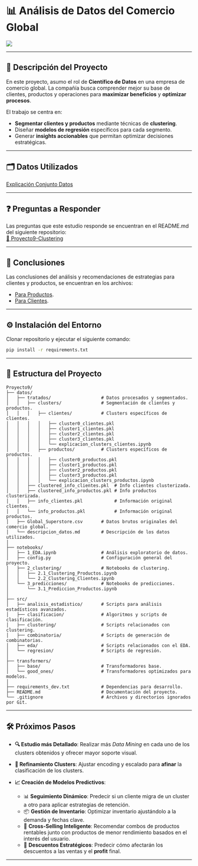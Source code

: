 # 📊 **Análisis de Datos del Comercio Global**  

<img src='https://images.pexels.com/photos/5561923/pexels-photo-5561923.jpeg?auto=compress&cs=tinysrgb&w=600'>  

---

## 📝 **Descripción del Proyecto**  
En este proyecto, asumo el rol de **Científico de Datos** en una empresa de comercio global. La compañía busca comprender mejor su base de clientes, productos y operaciones para **maximizar beneficios** y **optimizar procesos**.  

El trabajo se centra en:  
- **Segmentar clientes y productos** mediante técnicas de **clustering**.  
- Diseñar **modelos de regresión** específicos para cada segmento.  
- Generar **insights accionables** que permitan optimizar decisiones estratégicas.  

---

## 🗂️ **Datos Utilizados**  

[Explicación Conjunto Datos](datos/descripcion_datos.md)  

---

## ❓ **Preguntas a Responder**  

Las preguntas que este estudio responde se encuentran en el README.md del siguiente repositorio:  
[🔗 Proyecto9-Clustering](https://github.com/DataScienceOct24/Proyecto9-Clustering)  

---

## 🧾 **Conclusiones**  

Las conclusiones del análisis y recomendaciones de estrategias para clientes y productos, se encuentran en los archivos:  
- [Para Productos](https://github.com/joseluisalmendral/Proyecto9_Clustering_Predicciones/blob/master/datos/tratados/clusters/productos/explicacion_clusters_productos.ipynb).  
- [Para Clientes](https://github.com/joseluisalmendral/Proyecto9_Clustering_Predicciones/blob/master/datos/tratados/clusters/clientes/explicacion_clusters_clientes.ipynb).  

---

## ⚙️ **Instalación del Entorno**  

Clonar repositorio y ejecutar el siguiente comando:  

```bash
pip install -r requirements.txt
```  

---

## 📁 **Estructura del Proyecto**  

```
Proyecto9/
├── datos/
│   ├── tratados/                   # Datos procesados y segmentados.
│   │   ├── clusters/               # Segmentación de clientes y productos.
│   │   │   ├── clientes/           # Clusters específicos de clientes.
│   │   │   │   ├── cluster0_clientes.pkl
│   │   │   │   ├── cluster1_clientes.pkl
│   │   │   │   ├── cluster2_clientes.pkl
│   │   │   │   ├── cluster3_clientes.pkl
│   │   │   │   └── explicacion_clusters_clientes.ipynb
│   │   │   ├── productos/          # Clusters específicos de productos.
│   │   │   │   ├── cluster0_productos.pkl
│   │   │   │   ├── cluster1_productos.pkl
│   │   │   │   ├── cluster2_productos.pkl
│   │   │   │   ├── cluster3_productos.pkl
│   │   │   │   └── explicacion_clusters_productos.ipynb
│   │   ├── clustered_info_clientes.pkl  # Info clientes clusterizada.
│   │   ├── clustered_info_productos.pkl # Info productos clusterizada.
│   │   ├── info_clientes.pkl            # Información original clientes.
│   │   └── info_productos.pkl           # Información original productos.
│   ├── Global_Superstore.csv       # Datos brutos originales del comercio global.
│   └── descripcion_datos.md        # Descripción de los datos utilizados.
│
├── notebooks/
│   ├── 1_EDA.ipynb                 # Análisis exploratorio de datos.
│   ├── config.py                   # Configuración general del proyecto.
│   ├── 2_clustering/               # Notebooks de clustering.
│   │   ├── 2.1_Clustering_Productos.ipynb
│   │   └── 2.2_Clustering_Clientes.ipynb
│   └── 3_predicciones/             # Notebooks de predicciones.
│       └── 3.1_Prediccion_Productos.ipynb
│
├── src/
│   ├── analisis_estadistico/       # Scripts para análisis estadísticos avanzados.
│   ├── clasificacion/              # Algoritmos y scripts de clasificación.
│   ├── clustering/                 # Scripts relacionados con clustering.
│   ├── combinatoria/               # Scripts de generación de combinatorias.
│   ├── eda/                        # Scripts relacionados con el EDA.
│   └── regresion/                  # Scripts de regresión.
│
├── transformers/
│   ├── base/                       # Transformadores base.
│   └── good_ones/                  # Transformadores optimizados para modelos.
│
├── requirements_dev.txt            # Dependencias para desarrollo.
├── README.md                       # Documentación del proyecto.
└── .gitignore                      # Archivos y directorios ignorados por Git.
```  

---

## 🛠️ **Próximos Pasos**  

- **🔍 Estudio más Detallado**: Realizar más *Data Mining* en cada uno de los clusters obtenidos y ofrecer mayor soporte visual.  

- **🧩 Refinamiento Clusters**: Ajustar encoding y escalado para **afinar** la clasificación de los clusters.  

- **📈 Creación de Modelos Predictivos**:  
   - 📊 **Seguimiento Dinámico**: Predecir si un cliente migra de un cluster a otro para aplicar estrategias de retención.  
   - 📦 **Gestión de Inventario**: Optimizar inventario ajustándolo a la demanda y fechas clave.  
   - 🔗 **Cross-Selling Inteligente**: Recomendar combos de productos rentables junto con productos de menor rendimiento basados en el interés del usuario.  
   - 🎯 **Descuentos Estratégicos**: Predecir cómo afectarán los descuentos a las ventas y el **profit** final.  

---